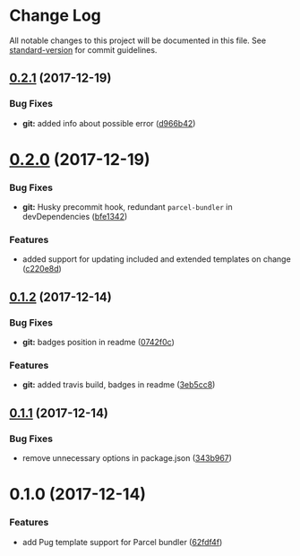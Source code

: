 # Change Log

All notable changes to this project will be documented in this file. See [standard-version](https://github.com/conventional-changelog/standard-version) for commit guidelines.

<a name="0.2.1"></a>
## [0.2.1](https://github.com/Ty3uK/parcel-plugin-pug/compare/v0.2.0...v0.2.1) (2017-12-19)


### Bug Fixes

* **git:** added info about possible error ([d966b42](https://github.com/Ty3uK/parcel-plugin-pug/commit/d966b42))



<a name="0.2.0"></a>
# [0.2.0](https://github.com/Ty3uK/parcel-plugin-pug/compare/v0.1.2...v0.2.0) (2017-12-19)


### Bug Fixes

* **git:** Husky precommit hook, redundant `parcel-bundler` in devDependencies ([bfe1342](https://github.com/Ty3uK/parcel-plugin-pug/commit/bfe1342))


### Features

* added support for updating included and extended templates on change ([c220e8d](https://github.com/Ty3uK/parcel-plugin-pug/commit/c220e8d))



<a name="0.1.2"></a>
## [0.1.2](https://github.com/Ty3uK/parcel-plugin-pug/compare/v0.1.1...v0.1.2) (2017-12-14)


### Bug Fixes

* **git:** badges position in readme ([0742f0c](https://github.com/Ty3uK/parcel-plugin-pug/commit/0742f0c))


### Features

* **git:** added travis build, badges in readme ([3eb5cc8](https://github.com/Ty3uK/parcel-plugin-pug/commit/3eb5cc8))



<a name="0.1.1"></a>
## [0.1.1](https://github.com/Ty3uK/parcel-plugin-pug/compare/v0.1.0...v0.1.1) (2017-12-14)


### Bug Fixes

* remove unnecessary options in package.json ([343b967](https://github.com/Ty3uK/parcel-plugin-pug/commit/343b967))



<a name="0.1.0"></a>
# 0.1.0 (2017-12-14)


### Features

* add Pug template support for Parcel bundler ([62fdf4f](https://github.com/Ty3uK/parcel-plugin-pug/commit/62fdf4f))
